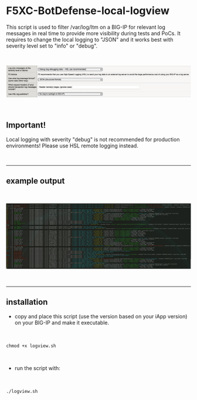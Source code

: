 # F5XC-BotDefense-local-logview

This script is used to filter /var/log/ltm on a BIG-IP for relevant log messages in real time to provide more visibility during tests and PoCs. It requires to change the local logging to "JSON" and it works best with severity level set to "info" or "debug". 

<br /> 

![example](/images/picture-02.png)

<br /> 

## Important!
Local logging with severity "debug" is not recommended for production environments! Please use HSL remote logging instead.

<br /> 

---

## example output

<br /> 

![example](/images/picture-01.png)

<br /> 

---

## installation

* copy and place this script (use the version based on your iApp version) on your BIG-IP and make it executable.

<br /> 

`chmod +x logview.sh`

<br /> 

* run the script with:

<br /> 

`./logview.sh`

